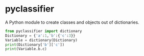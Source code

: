 # pyclassifier
A Python module to create classes and objects out of dictionaries.

``` PYTHON
from pyclassifier import dictionary
Dictionary = {'a':1,'b':{'c':3}}
Variable = dictionary(Dictionary)
print(Dictionary['b']['c'])
print(Variable.b.c)
```
